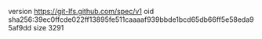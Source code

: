 version https://git-lfs.github.com/spec/v1
oid sha256:39ec0ffcde022ff13895fe511caaaaf939bbde1bcd65db66ff5e58eda95af9dd
size 3291
